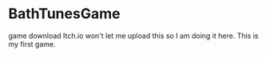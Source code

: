 # BathTunesGame
game download
Itch.io won't let me upload this so I am doing it here.
This is my first game.
